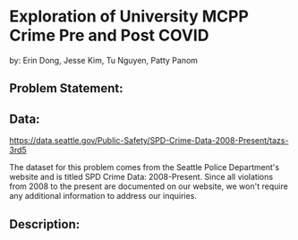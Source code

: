 # Exploration of University MCPP Crime Pre and Post COVID
by: Erin Dong, Jesse Kim, Tu Nguyen, Patty Panom

## Problem Statement:


## Data:
https://data.seattle.gov/Public-Safety/SPD-Crime-Data-2008-Present/tazs-3rd5 

The dataset for this problem comes from the Seattle Police Department's website and is titled SPD Crime Data: 2008-Present. Since all violations from 2008 to the present are documented on our website, we won't require any additional information to address our inquiries. 


## Description:

